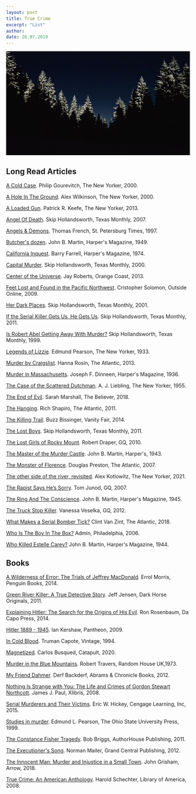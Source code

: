 ```yaml
---
layout: post
title: True Crime
excerpt: "List"
author:
date: 26.07.2019
---
```


![intro pic](/assets/images/Cold-Nature-Forest.jpg)

## Long Read Articles

[A Cold Case](https://www.newyorker.com/magazine/2000/02/14/a-cold-case). Philip Gourevitch, The New Yorker, 2000.

[A Hole In The Ground](http://reprints.longform.org/a-hole-in-the-ground). Alex Wilkinson, The New Yorker, 2000.

[A Loaded Gun](https://www.newyorker.com/magazine/2013/02/11/a-loaded-gun). Patrick R. Keefe, The New Yorker, 2013.

[Angel Of Death](https://www.texasmonthly.com/articles/angel-of-death/). Skip Hollandsworth, Texas Monthly, 2007.

[Angels & Demons](http://reprints.longform.org/angels-demons). Thomas French, St. Petersburg Times, 1997.

[Butcher's dozen](https://harpers.org/archive/1949/11/butchers-dozen/). John B. Martin, Harper's Magazine, 1949.

[California Inquest](https://harpers.org/archive/1974/05/california-inquest/). Barry Farrell, Harper's Magazine, 1974.

[Capital Murder](https://www.texasmonthly.com/articles/capital-murder/). Skip Hollandsworth, Texas Monthly, 2000.

[Center of the Universe](http://www.orangecoast.com/features/center-of-the-universe/). Jay Roberts, Orange Coast, 2013.

[Feet Lost and Found in the Pacific Northwest](https://www.outsideonline.com/1922516/feet-lost-and-found-pacific-northwest). Cristopher Solomon, Outside Online, 2009.

[Her Dark Places](https://www.texasmonthly.com/articles/her-dark-places/). Skip Hollandsworth, Texas Monthly, 2001.

[If the Serial Killer Gets Us, He Gets Us](https://www.texasmonthly.com/articles/if-the-serial-killer-gets-us-he-gets-us/). Skip Hollandsworth, Texas Monthly, 2011.

[Is Robert Abel Getting Away With Murder?](https://www.texasmonthly.com/articles/is-robert-abel-getting-away-with-murder/) Skip Hollandsworth, Texas Monthly, 1999.

[Legends of Lizzie](https://www.newyorker.com/magazine/1933/04/22/legends-of-lizzie). Edmund Pearson, The New Yorker, 1933.

[Murder by Craigslist](https://www.theatlantic.com/magazine/archive/2013/09/advertisement-for-murder/309435/). Hanna Rosin, The Atlantic, 2013.

[Murder in Massachusetts](https://harpers.org/archive/1936/03/murder-in-massachusetts/). Joseph F. Dinneen, Harper's Magazine, 1936.

[The Case of the Scattered Dutchman](https://www.newyorker.com/magazine/1955/09/24/the-case-of-the-scattered-dutchman). A. J. Liebling, The New Yorker, 1955.

[The End of Evil](https://believermag.com/the-end-of-evil/). Sarah Marshall,  The Believer, 2018.

[The Hanging](https://www.theatlantic.com/magazine/archive/2013/03/the-hanging/309210/). Rich Shapiro, The Atlantic, 2011.

[The Killing Trail](https://www.vanityfair.com/news/1995/02/texas-murder-199502). Buzz Bissinger, Vanity Fair, 2014.

[The Lost Boys](https://www.texasmonthly.com/articles/the-lost-boys/). Skip Hollandsworth, Texas Monthly, 2011.

[The Lost Girls of Rocky Mount](https://www.gq.com/story/serial-killer-girls-rocky-mount-north-carolina). Robert Draper, GQ, 2010.

[The Master of the Murder Castle](https://harpers.org/archive/1943/12/the-master-of-the-murder-castle/). John B. Martin, Harper's, 1943.

[The Monster of Florence](https://www.theatlantic.com/magazine/archive/2006/07/the-monster-of-florence/304981/). Douglas Preston, The Atlantic, 2007.

[The other side of the river, revisited](https://www.newyorker.com/news/dispatch/the-other-side-of-the-river-revisited). Alex Kotlowitz, The New Yorker, 2021.

[The Rapist Says He’s Sorry](https://robersonenglish4.wikispaces.com/file/view/Junod-The+Rapist+Says+He’s+Sorry+_+Gangrey.pdf). Tom Junod, GQ, 2007.

[The Ring And The Conscience](https://harpers.org/archive/1945/09/the-ring-and-the-conscience/). John B. Martin, Harper's Magazine, 1945.

[The Truck Stop Killer](https://www.gq.com/story/truck-stop-killer-gq-november-2012). Vanessa Veselka, GQ, 2012.

[What Makes a Serial Bomber Tick?](https://www.theatlantic.com/health/archive/2018/03/what-makes-a-serial-bomber-tick/556922/) Clint Van Zint, The Atlantic, 2018.

[Who Is The Boy In The Box?](https://www.phillymag.com/articles/2006/05/15/who-is-the-boy-in-the-box-part-one/) Admin, Philadelphia, 2006.

[Who Killed Estelle Carey?](https://harpers.org/archive/1944/06/who-killed-estelle-carey-the-murder-that-lifted-the-veil-on-the-syndicate/) John B. Martin, Harper's Magazine, 1944.

## Books

[A Wilderness of Error: The Trials of Jeffrey MacDonald](https://www.goodreads.com/book/show/13503531-a-wilderness-of-error?from_search=true). Errol Morris, Penguin Books, 2014.

[Green River Killer: A True Detective Story](https://www.goodreads.com/book/show/11489682-green-river-killer?from_search=true). Jeff Jensen, Dark Horse Originals, 2011.

[Explaining Hitler: The Search for the Origins of His Evil](https://www.goodreads.com/book/show/35455696-explaining-hitler?from_search=true). Ron Rosenbaum, Da Capo Press, 2014.

[Hitler 1889 - 1945](https://www.goodreads.com/book/show/9545607-hitler-1889-1945?ac=1&from_search=true&qid=6K5F7o27C6&rank=2). Ian Kershaw, Pantheon, 2009.

[In Cold Blood](https://www.goodreads.com/book/show/168642.In_Cold_Blood?from_search=true). Truman Capote, Vintage, 1994.

[Magnetized](https://www.goodreads.com/book/show/48577217-magnetized?from_search=true&from_srp=true&qid=2BAni95Hlu&rank=1). Carlos Busqued, Catapult, 2020.

[Murder in the Blue Mountains](https://www.goodreads.com/book/show/2735469-murder-in-the-blue-mountains?from_search=true). Robert Travers, Random House UK,1973.

[My Friend Dahmer](https://www.goodreads.com/book/show/12959045-my-friend-dahmer?from_search=true).  Derf Backderf, Abrams & Chronicle Books, 2012.

[Nothing Is Strange with You: The Life and Crimes of Gordon Stewart Northcott](https://www.goodreads.com/book/show/5074774-nothing-is-strange-with-you?from_search=true). James J. Paul, Xlibris, 2008.

[Serial Murderers and Their Victims](https://www.goodreads.com/book/show/273456.Serial_Murderers_and_Their_Victims?from_search=true). Eric W. Hickey, Cengage Learning, Inc, 2015.

[Studies in murder](https://www.goodreads.com/book/show/1943435.Studies_in_murder?from_search=true). Edmund L. Pearson, The Ohio State University Press, 1999.

[The Constance Fisher Tragedy](https://www.goodreads.com/book/show/12955741-the-constance-fisher-tragedy?from_search=true). Bob Briggs, AuthorHouse Publishing, 2011.

[The Executioner's Song](https://www.goodreads.com/book/show/12468.The_Executioner_s_Song). Norman Mailer, Grand Central Publishing, 2012.

[The Innocent Man: Murder and Injustice in a Small Town](https://www.goodreads.com/book/show/5345.The_Innocent_Man?from_search=true). John Grisham, Arrow, 2018.

[True Crime: An American Anthology](https://www.goodreads.com/book/show/3590446-true-crime?from_search=true). Harold Schechter, Library of America, 2008.

